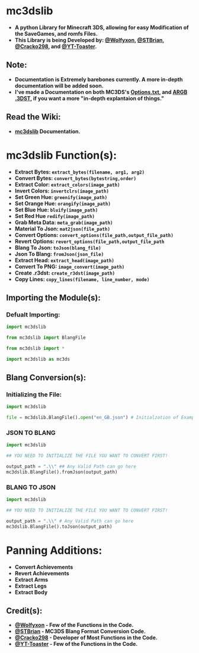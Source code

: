 # mc3dslib
- **A python Library for Minecraft 3DS, allowing for easy Modification of the SaveGames, and romfs Files.**
- **This Library is being Developed by: [@Wolfyxon](https://github.com/Wolfyxon), [@STBrian](https://github.com/STBrian), [@Cracko298](https://github.com/Cracko298), and [@YT-Toaster](https://github.com/YT-Toaster).**


## Note:
- **Documentation is Extremely barebones currently. A more in-depth documentation will be added soon.**
- **I've made a Documentation on both MC3DS's [Options.txt](https://github.com/Cracko298/MC3DS-Options-Documentation), and [ARGB .3DST](https://github.com/Cracko298/MC-3DST-Documentation), if you want a more "in-depth explantaion of things."**

## Read the Wiki:
- **[mc3dslib](https://github.com/Cracko298/mc3dslib/wiki) Documentation.**

# mc3dslib Function(s):

- **Extract Bytes:    `extract_bytes(filename, arg1, arg2)`**
- **Convert Bytes:    `convert_bytes(bytestring,order)`**
- **Extract Color:    `extract_colors(image_path)`**
- **Invert Colors:    `invertclrs(image_path)`**
- **Set Green Hue:    `greenify(image_path)`**
- **Set Orange Hue:   `orangify(image_path)`**
- **Set Blue Hue:     `bluify(image_path)`**
- **Set Red Hue       `redify(image_path)`**
- **Grab Meta Data:   `meta_grab(image_path)`**
- **Material To Json: `mat2json(file_path)`**
- **Convert Options:  `convert_options(file_path,output_file_path)`**
- **Revert Options:   `revert_options(file_path,output_file_path`**
- **Blang To Json: `toJson(blang_file)`**
- **Json To Blang: `fromJson(json_file)`**
- **Extract Head: `extract_head(image_path)`**
- **Convert To PNG: `image_convert(image_path)`**
- **Create .r3dst: `create_r3dst(image_path)`**
- **Copy Lines: `copy_lines(filename, line_number, mode)`**

## Importing the Module(s):
### Defualt Importing:
```py
import mc3dslib
```
```py
from mc3dslib import BlangFile
```
```py
from mc3dslib import *
```
```py
import mc3dslib as mc3ds
```

## Blang Conversion(s):
### Initializing the File:
```py
import mc3dslib

file = mc3dslib.BlangFile().open("en_GB.json") # Initialzation of Example File
```

### JSON TO BLANG
```py
import mc3dslib

## YOU NEED TO INITIALIZE THE FILE YOU WANT TO CONVERT FIRST!

output_path = ".\\" ## Any Valid Path can go here
mc3dslib.BlangFile().fromJson(output_path)
```
### BLANG TO JSON
```py
import mc3dslib

## YOU NEED TO INITIALIZE THE FILE YOU WANT TO CONVERT FIRST!

output_path = ".\\" # Any Valid Path can go here
mc3dslib.BlangFile().toJson(output_path)
```

# Panning Additions:
- **Convert Achievements**
- **Revert Achievements**
- **Extract Arms**
- **Extract Legs**
- **Extract Body**

## Credit(s):
- **[@Wolfyxon](https://github.com/Wolfyxon) - Few of the Functions in the Code.**
- **[@STBrian](https://github.com/STBrian) - MC3DS Blang Format Conversion Code.**
- **[@Cracko298](https://github.com/Cracko298) - Developer of Most Functions in the Code.**
- **[@YT-Toaster](https://github.com/YT-Toaster) - Few of the Functions in the Code.**
